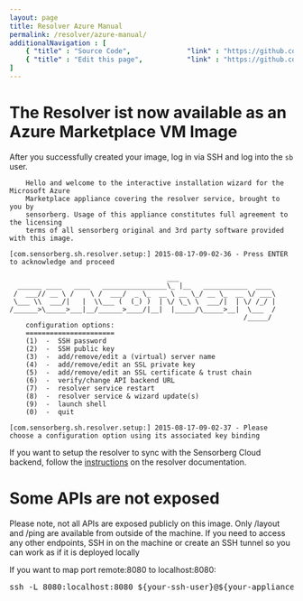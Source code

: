 ```yaml
---
layout: page
title: Resolver Azure Manual
permalink: /resolver/azure-manual/
additionalNavigation : [
    { "title" : "Source Code",              "link" : "https://github.com/sensorberg-dev/resolver" },
    { "title" : "Edit this page",           "link" : "https://github.com/sensorberg-dev/sensorberg-dev.github.io/edit/master/resolver-azure-manual.md" }
]
---
```

# The Resolver ist now available as an Azure Marketplace VM Image

After you successfully created your image, log in via SSH and log into the ```sb``` user.

```
    Hello and welcome to the interactive installation wizard for the Microsoft Azure
    Marketplace appliance covering the resolver service, brought to you by
    sensorberg. Usage of this appliance constitutes full agreement to the licensing
    terms of all sensorberg original and 3rd party software provided with this image.

[com.sensorberg.sh.resolver.setup:] 2015-08-17-09-02-36 - Press ENTER to acknowledge and proceed

                                       ___
  ______ ____   ____   ________________\_ |__   ___________  ____
 /  ___// __ \ /    \ /  ___/  _ \_  __ \ __ \_/ __ \_  __ \/ ___\
 \___ \\  ___/|   |  \\___ (  (_) )  | \/ \_\ \  ___/|  | \/ /_/ |
/______>\_____>___|__/______>____/|__|  |_____/\_____>__|  \___  /
                                                          /_____/
    configuration options:
    ======================
    (1)  -  SSH password
    (2)  -  SSH public key
    (3)  -  add/remove/edit a (virtual) server name
    (4)  -  add/remove/edit an SSL private key
    (5)  -  add/remove/edit an SSL certificate & trust chain
    (6)  -  verify/change API backend URL
    (7)  -  resolver service restart
    (8)  -  resolver service & wizard update(s)
    (9)  -  launch shell
    (0)  -  quit

[com.sensorberg.sh.resolver.setup:] 2015-08-17-09-02-37 - Please choose a configuration option using its associated key binding
```


If you want to setup the resolver to sync with the Sensorberg Cloud backend, follow the [instructions](/resolver) on the resolver documentation.

<div class="callout callout-info">
    <h1><i class='fa fa-info-circle'></i>Some APIs are not exposed</h1>
    <p>Please note, not all APIs are exposed publicly on this image. Only /layout and /ping are available from outside of the machine. If you need to access any other endpoints, SSH in on the machine or create an SSH tunnel so you can work as if it is deployed locally</p>
    <p>If you want to map port remote:8080 to localhost:8080:</p>
    <pre>ssh -L 8080:localhost:8080 ${your-ssh-user}@${your-appliance-name}.cloudapp.net -p ${your-ssh-port}</pre>
</div>
